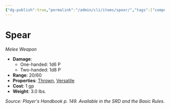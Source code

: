 ```yaml
---
{"dg-publish":true,"permalink":"/admin/cli/items/spear/","tags":["compendium/src/5e/phb","item/property/thrown","item/property/versatile","item/weapon/simple/melee"],"updated":"2025-01-11T15:32:20.530+00:00"}
---
```


# Spear
*Melee Weapon*  

- **Damage**:
  - One-handed: 1d6 P
  - Two-handed: 1d8 P
- **Range**: 20/60
- **Properties**: [Thrown](/3-Mechanics/CLI/rules/item-properties.md#Thrown), [Versatile](/3-Mechanics/CLI/rules/item-properties.md#Versatile)
- **Cost**: 1 gp
- **Weight**: 3.0 lbs.

*Source: Player's Handbook p. 149. Available in the SRD and the Basic Rules.*